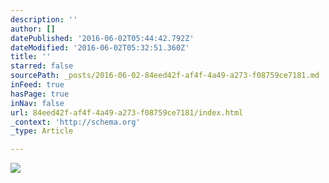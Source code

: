 ```yaml
---
description: ''
author: []
datePublished: '2016-06-02T05:44:42.792Z'
dateModified: '2016-06-02T05:32:51.360Z'
title: ''
starred: false
sourcePath: _posts/2016-06-02-84eed42f-af4f-4a49-a273-f08759ce7181.md
inFeed: true
hasPage: true
inNav: false
url: 84eed42f-af4f-4a49-a273-f08759ce7181/index.html
_context: 'http://schema.org'
_type: Article

---
```

![](https://the-grid-user-content.s3-us-west-2.amazonaws.com/bbd2f636-efb7-4c15-9423-fd54a55e3fa7.jpg)